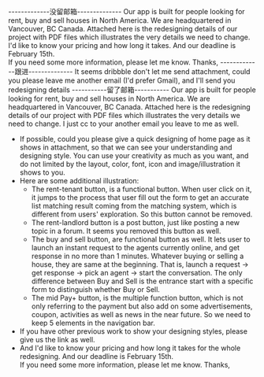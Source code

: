  -------------没留邮箱--------------
 Our app is built for people looking for rent, buy and sell houses in North America. We are headquartered in Vancouver, BC Canada.
 Attached here is the redesigning details of our project with PDF files which illustrates the very details we need to change.
 I'd like to know your pricing and how long it takes. And our deadline is February 15th.  
 If you need some more information, please let me know.
 Thanks,
 -------------跟进--------------
 It seems dribbble don't let me send attachment, could you please leave me another email (I'd prefer Gmail), and I'll send you redesigning details
 -----------留了邮箱-----------
 Our app is built for people looking for rent, buy and sell houses in North America. We are headquartered in Vancouver, BC Canada.
 Attached here is the redesigning details of our project with PDF files which illustrates the very details we need to change.
 I just cc to your another email you leave to me as well.
- If possible, could you please give a quick designing of home page as it shows in attachment, so that we can see your understanding and designing style. You can use your creativity as much as you want, and do not limited by the layout, color, font, icon and image/illustration it shows to you. 
- Here are some additional illustration:
  - The rent-tenant button, is a functional button. When user click on it, it jumps to the process that user fill out the form to get an accurate list matching result coming from the matching system, which is different from users' exploration. So this button cannot be removed.
  - The rent-landlord button is a post button, just like posting a new topic in a forum. It seems you removed this button as well.
  - The buy and sell button, are functional button as well. It lets user to launch an instant request to the agents currently online, and get response in no more than 1 minutes. Whatever buying or selling a house, they are same at the beginning. That is, launch a request -> get response -> pick an agent -> start the conversation. The only difference between Buy and Sell is the entrance start with a specific form to distinguish whether Buy or Sell.
  - The mid Pay+ button, is the multiple function button, which is not only referring to the payment but also add on some advertisements, coupon, activities as well as news in the near future. So we need to keep 5 elements in the navigation bar.
- If you have other previous work to show your designing styles, please give us the link as well.
- And I'd like to know your pricing and how long it takes for the whole redesigning. And our deadline is February 15th.  
 If you need some more information, please let me know.
 Thanks,
